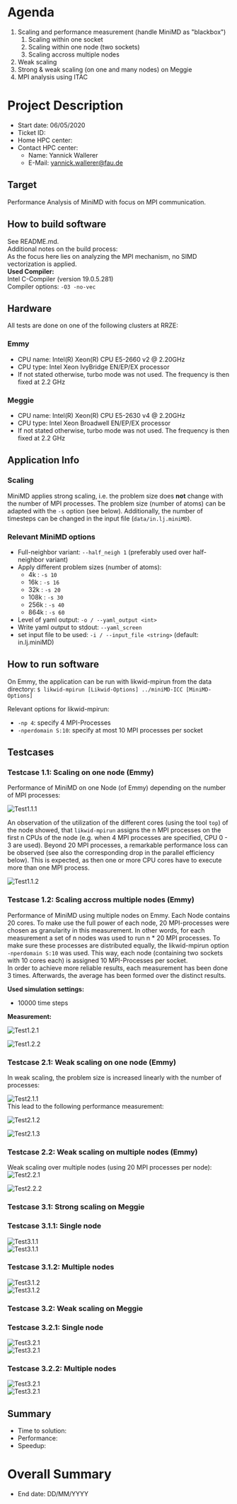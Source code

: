 <!-----------------------------------------------------------------------------
This document should be written based on the Github flavored markdown specs:
https://github.github.com/gfm/
It can be converted to html or pdf with pandoc:
pandoc -s -o logbook.html  -f gfm -t html logbook.md
pandoc test.txt -o test.pdf
or with the kramdown converter:
kramdown --template document  -i GFM  -o html logbook.md

If checked in as part of a github project html is automatically generated if
using the github web interface.

Optional: Document how much time was spent. A simple python command line tool
for time tracking is [Watson](http://tailordev.github.io/Watson/).
------------------------------------------------------------------------------>

<!-----------------------------------------------------------------------------
The Agenda section is a scratchpad area for planning and Todo list
------------------------------------------------------------------------------>
# Agenda
1. Scaling and performance measurement (handle MiniMD as "blackbox")
   1. Scaling within one socket
   2. Scaling within one node (two sockets)
   3. Scaling accross multiple nodes
2. Weak scaling
3. Strong & weak scaling (on one and many nodes) on Meggie
4. MPI analysis using ITAC
<!--
Example for referencing an image:

![Plot title](figures/example.png "ALT Text")
-->
<!-----------------------------------------------------------------------------
START BLOCK PREAMBLE -  Global information required in all steps: Add all
information required to build and benchmark the application. Should be extended
and maintained during the project.
------------------------------------------------------------------------------>
# Project Description

* Start date: 06/05/2020
* Ticket ID:
* Home HPC center:
* Contact HPC center:
   * Name: Yannick Wallerer
   * E-Mail: yannick.wallerer@fau.de

<!-----------------------------------------------------------------------------
Formulate a clear and specific performance target
------------------------------------------------------------------------------>
## Target
Performance Analysis of MiniMD with focus on MPI communication.


## How to build software
See README.md.  
Additional notes on the build process:  
As the focus here lies on analyzing the MPI mechanism, no SIMD vectorization is applied.  
**Used Compiler:**  
Intel C-Compiler (version 19.0.5.281)  
Compiler options: `-O3 -no-vec` 

## Hardware
All tests are done on one of the following clusters at RRZE:
### Emmy
* CPU name:	Intel(R) Xeon(R) CPU E5-2660 v2 @ 2.20GHz
* CPU type:	Intel Xeon IvyBridge EN/EP/EX processor
* If not stated otherwise, turbo mode was not used. The frequency is then fixed at 2.2 GHz
### Meggie
* CPU name:	Intel(R) Xeon(R) CPU E5-2630 v4 @ 2.20GHz
* CPU type:	Intel Xeon Broadwell EN/EP/EX processor
* If not stated otherwise, turbo mode was not used. The frequency is then fixed at 2.2 GHz

## Application Info

### Scaling
MiniMD applies strong scaling, i.e. the problem size does **not** change with the number of MPI processes. The problem size (number of atoms) can be adapted with the `-s` option (see below). Additionally, the number of timesteps can be changed in the input file (`data/in.lj.miniMD`).

### Relevant MiniMD options
* Full-neighbor variant: `--half_neigh 1` (preferably used over half-neighbor variant)
* Apply different problem sizes (number of atoms):
   * 4k   : `-s 10`
   * 16k  : `-s 16`
   * 32k  : `-s 20`
   * 108k : `-s 30`
   * 256k : `-s 40`
   * 864k : `-s 60`
* Level of yaml output: `-o / --yaml_output <int>`
* Write yaml output to stdout: `--yaml_screen`
* set input file to be used: `-i / --input_file <string>` (default: in.lj.miniMD)



## How to run software
On Emmy, the application can be run with likwid-mpirun from the data directory:
`$ likwid-mpirun [Likwid-Options] ../miniMD-ICC [MiniMD-Options]`

Relevant options for likwid-mpirun:
* `-np 4`: specify 4 MPI-Processes
* `-nperdomain S:10`: specify at most 10 MPI processes per socket

<!-----------------------------------------------------------------------------
Test Documentation:
------------------------------------------------------------------------------>

## Testcases
### Testcase 1.1: Scaling on one node (Emmy)
Performance of MiniMD on one Node (of Emmy) depending on the number of MPI processes:

![Test1.1.1](images/testcase_1_1_single_node/speedup_single_node.png?raw=true "Test1.1.1")

An observation of the utilization of the different cores (using the tool `top`) of the node showed, that `likwid-mpirun` assigns the n MPI processes on the first n CPUs of the node (e.g. when 4 MPI processes are specified, CPU 0 - 3 are used).
Beyond 20 MPI processes, a remarkable performance loss can be observed (see also the corresponding drop in the parallel efficiency below). This is expected, as then one or more CPU cores have to execute more than one MPI process.

![Test1.1.2](images/testcase_1_1_single_node/par_eff_single_node.png?raw=true "Test1.1.2")

### Testcase 1.2: Scaling accross multiple nodes (Emmy)
Performance of MiniMD using multiple nodes on Emmy. Each Node contains 20 cores. To make use the full power of each node, 20 MPI-processes were chosen as granularity in this measurement. In other words, for each measurement a set of n nodes was used to run n * 20 MPI processes. To make sure these processes are distributed equally, the likwid-mpirun option `-nperdomain S:10` was used. This way, each node (containing two sockets with 10 cores each) is assigned 10 MPI-Processes per socket.  
In order to achieve more reliable results, each measurement has been done 3 times. Afterwards, the average has been formed over the distinct results.

**Used simulation settings:**  
* 10000  time steps

**Measurement:**

![Test1.2.1](images/testcase_1_2_many_node/speedup_multi_node.png?raw=true "Test1.2.1")
<br/>

![Test1.2.2](images/testcase_1_2_many_node/par_eff_multi_node.png?raw=true "Test1.2.2")


### Testcase 2.1: Weak scaling on one node (Emmy)
In weak scaling, the problem size is increased linearly with the number of processes:

![Test2.1.1](images/testcase_1_3_weak_scaling/problem_size_single.png?raw=true "Test2.1.1")
<br/>
This lead to the following performance measurement:  

![Test2.1.2](images/testcase_1_3_weak_scaling/performance_single_node.png?raw=true "Test2.1.2")
<br/>

![Test2.1.3](testcase_1_3_weak_scaling/performance_thread_single_node.png?raw=true "Test2.1.3")

### Testcase 2.2: Weak scaling on multiple nodes (Emmy)

Weak scaling over multiple nodes (using 20 MPI processes per node):
<br/>
![Test2.2.1](images/testcase_1_3_weak_scaling/performance_total_multiple_nodes.png?raw=true "Test2.2.1")
<br/>

![Test2.2.2](images/testcase_1_3_weak_scaling/performance_thread_multiple_nodes.png?raw=true "Test2.2.2")

### Testcase 3.1: Strong scaling on Meggie
### Testcase 3.1.1: Single node
![Test3.1.1](images/testcase_3_meggie/strong_scaling/speedup_single.png?raw=true "Test3.1.1")
<br/>
![Test3.1.1](images/testcase_3_meggie/strong_scaling/par_eff_single.png?raw=true "Test3.1.1")
<br/>

### Testcase 3.1.2: Multiple nodes
![Test3.1.2](images/testcase_3_meggie/strong_scaling/speedup_multi.png?raw=true "Test3.1.2")
<br/>
![Test3.1.2](images/testcase_3_meggie/strong_scaling/par_eff_multi.png?raw=true "Test3.1.2")
<br/>


### Testcase 3.2: Weak scaling on Meggie
### Testcase 3.2.1: Single node
![Test3.2.1](images/testcase_3_meggie/weak_scaling/weak_single_perf.png?raw=true "Test3.2.1")
<br/>
![Test3.2.1](images/testcase_3_meggie/weak_scaling/weak_single_perf_thread.png?raw=true "Test3.2.1")
<br/>

### Testcase 3.2.2: Multiple nodes
![Test3.2.1](images/testcase_3_meggie/weak_scaling/weak_multi_perf.png?raw=true "Test3.2.1")
<br/>
![Test3.2.1](images/testcase_3_meggie/weak_scaling/weak_multi_perf_thread.png?raw=true "Test3.2.1")
<br/>


## Summary

* Time to solution:
* Performance:
* Speedup:

<!--
## Effort

* Time spent:
-->

<!-----------------------------------------------------------------------------
END BLOCK ANALYST
------------------------------------------------------------------------------>

<!-----------------------------------------------------------------------------
START BLOCK SUMMARY - This block is only required if multiple analysts worked
on the project.
------------------------------------------------------------------------------>
# Overall Summary

* End date: DD/MM/YYYY

<!--
## Total Effort

* Total time spent:
* Estimated core hours saved:
-->
<!-----------------------------------------------------------------------------
END BLOCK SUMMARY
------------------------------------------------------------------------------>
